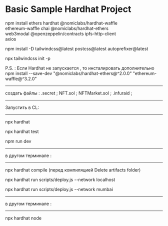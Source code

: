 # Basic Sample Hardhat Project
npm install ethers hardhat @nomiclabs/hardhat-waffle \
ethereum-waffle chai @nomiclabs/hardhat-ethers \
web3modal @openzeppelin/contracts ipfs-http-client \
axios

npm install -D tailwindcss@latest postcss@latest autoprefixer@latest

npx tailwindcss init -p

P.S. : Если Hardhat  не запускается , то инсталировать дополнительно 
npm install --save-dev "@nomiclabs/hardhat-ethers@^2.0.0" "ethereum-waffle@^3.2.0"
*************************
создать файлы :
 .secret ;
 NFT.sol ;
 NFTMarket.sol ;
 .infuraid ;
 ******************
 Запустить в CL:
 ******************
npx hardhat

npx hardhat test

npm run dev

*****************
 в другом терминале : 
 *****************
 npx hardhat compile  (перед компиляцией Delete artifacts folder)

 npx hardhat run scripts/deploy.js --network localhost

 npx hardhat run scripts/deploy.js --network mumbai

*****************
 в другом терминале : 
 *****************

npx hardhat node
